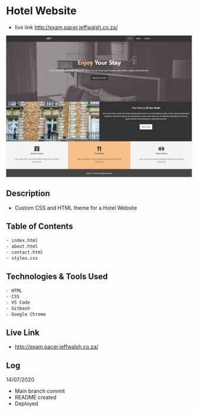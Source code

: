 # Hotel Website
 - live link http://exam.pacer.jeffwalsh.co.za/
 
 
 ![EXAM PACER RENDER](/render.JPG)
 
 
 ## Description
 - Custom CSS and HTML theme for a Hotel Website
 
## Table of Contents
``` 
- index.html
- about.html
- contact.html
- styles.css
```
    
## Technologies & Tools Used

``` 
- HTML
- CSS
- VS Code
- Gitbash
- Google Chrome
```
     
## Live Link

- http://exam.pacer.jeffwalsh.co.za/
  
 ## Log
 14/07/2020
 
- Main branch commit
- README created
- Deployed




  
 
 
  
 
 
